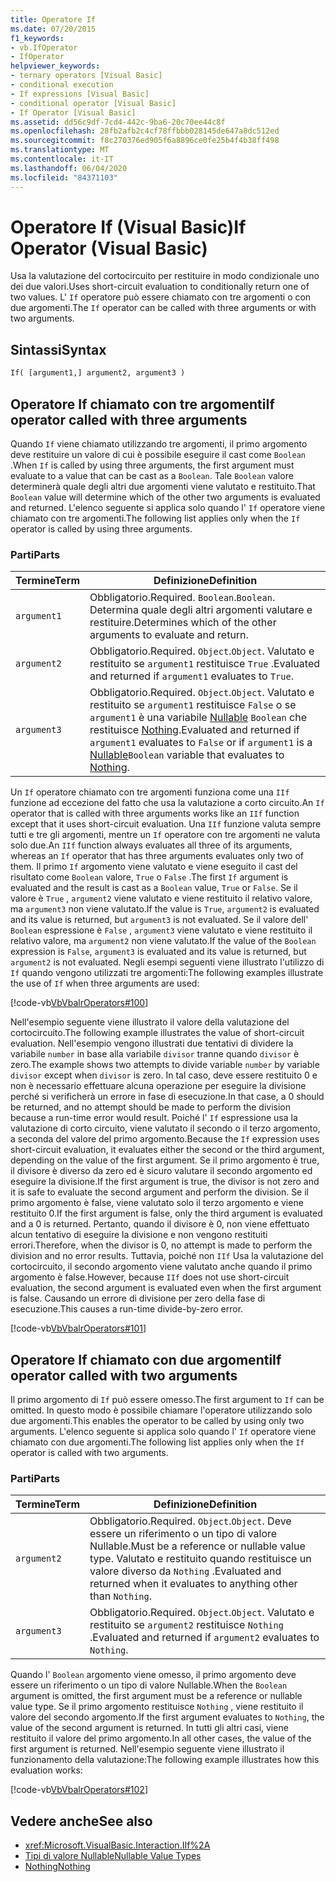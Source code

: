```yaml
---
title: Operatore If
ms.date: 07/20/2015
f1_keywords:
- vb.IfOperator
- IfOperator
helpviewer_keywords:
- ternary operators [Visual Basic]
- conditional execution
- If expressions [Visual Basic]
- conditional operator [Visual Basic]
- If Operator [Visual Basic]
ms.assetid: dd56c9df-7cd4-442c-9ba6-20c70ee44c8f
ms.openlocfilehash: 28fb2afb2c4cf78ffbbb028145de647a8dc512ed
ms.sourcegitcommit: f8c270376ed905f6a8896ce0fe25b4f4b38ff498
ms.translationtype: MT
ms.contentlocale: it-IT
ms.lasthandoff: 06/04/2020
ms.locfileid: "84371103"
---
```

# <a name="if-operator-visual-basic"></a><span data-ttu-id="5dbad-102">Operatore If (Visual Basic)</span><span class="sxs-lookup"><span data-stu-id="5dbad-102">If Operator (Visual Basic)</span></span>

<span data-ttu-id="5dbad-103">Usa la valutazione del cortocircuito per restituire in modo condizionale uno dei due valori.</span><span class="sxs-lookup"><span data-stu-id="5dbad-103">Uses short-circuit evaluation to conditionally return one of two values.</span></span> <span data-ttu-id="5dbad-104">L' `If` operatore può essere chiamato con tre argomenti o con due argomenti.</span><span class="sxs-lookup"><span data-stu-id="5dbad-104">The `If` operator can be called with three arguments or with two arguments.</span></span>

## <a name="syntax"></a><span data-ttu-id="5dbad-105">Sintassi</span><span class="sxs-lookup"><span data-stu-id="5dbad-105">Syntax</span></span>

```vb
If( [argument1,] argument2, argument3 )
```

## <a name="if-operator-called-with-three-arguments"></a><span data-ttu-id="5dbad-106">Operatore If chiamato con tre argomenti</span><span class="sxs-lookup"><span data-stu-id="5dbad-106">If operator called with three arguments</span></span>

<span data-ttu-id="5dbad-107">Quando `If` viene chiamato utilizzando tre argomenti, il primo argomento deve restituire un valore di cui è possibile eseguire il cast come `Boolean` .</span><span class="sxs-lookup"><span data-stu-id="5dbad-107">When `If` is called by using three arguments, the first argument must evaluate to a value that can be cast as a `Boolean`.</span></span> <span data-ttu-id="5dbad-108">Tale `Boolean` valore determinerà quale degli altri due argomenti viene valutato e restituito.</span><span class="sxs-lookup"><span data-stu-id="5dbad-108">That `Boolean` value will determine which of the other two arguments is evaluated and returned.</span></span> <span data-ttu-id="5dbad-109">L'elenco seguente si applica solo quando l' `If` operatore viene chiamato con tre argomenti.</span><span class="sxs-lookup"><span data-stu-id="5dbad-109">The following list applies only when the `If` operator is called by using three arguments.</span></span>

### <a name="parts"></a><span data-ttu-id="5dbad-110">Parti</span><span class="sxs-lookup"><span data-stu-id="5dbad-110">Parts</span></span>

|<span data-ttu-id="5dbad-111">Termine</span><span class="sxs-lookup"><span data-stu-id="5dbad-111">Term</span></span>|<span data-ttu-id="5dbad-112">Definizione</span><span class="sxs-lookup"><span data-stu-id="5dbad-112">Definition</span></span>|
|---|---|
|`argument1`|<span data-ttu-id="5dbad-113">Obbligatorio.</span><span class="sxs-lookup"><span data-stu-id="5dbad-113">Required.</span></span> <span data-ttu-id="5dbad-114">`Boolean`.</span><span class="sxs-lookup"><span data-stu-id="5dbad-114">`Boolean`.</span></span> <span data-ttu-id="5dbad-115">Determina quale degli altri argomenti valutare e restituire.</span><span class="sxs-lookup"><span data-stu-id="5dbad-115">Determines which of the other arguments to evaluate and return.</span></span>|
|`argument2`|<span data-ttu-id="5dbad-116">Obbligatorio.</span><span class="sxs-lookup"><span data-stu-id="5dbad-116">Required.</span></span> <span data-ttu-id="5dbad-117">`Object`.</span><span class="sxs-lookup"><span data-stu-id="5dbad-117">`Object`.</span></span> <span data-ttu-id="5dbad-118">Valutato e restituito se `argument1` restituisce `True` .</span><span class="sxs-lookup"><span data-stu-id="5dbad-118">Evaluated and returned if `argument1` evaluates to `True`.</span></span>|
|`argument3`|<span data-ttu-id="5dbad-119">Obbligatorio.</span><span class="sxs-lookup"><span data-stu-id="5dbad-119">Required.</span></span> <span data-ttu-id="5dbad-120">`Object`.</span><span class="sxs-lookup"><span data-stu-id="5dbad-120">`Object`.</span></span> <span data-ttu-id="5dbad-121">Valutato e restituito se `argument1` restituisce `False` o se `argument1` è una variabile [Nullable](../../programming-guide/language-features/data-types/nullable-value-types.md) `Boolean` che restituisce [Nothing](../nothing.md).</span><span class="sxs-lookup"><span data-stu-id="5dbad-121">Evaluated and returned if `argument1` evaluates to `False` or if `argument1` is a [Nullable](../../programming-guide/language-features/data-types/nullable-value-types.md)`Boolean` variable that evaluates to [Nothing](../nothing.md).</span></span>|

<span data-ttu-id="5dbad-122">Un `If` operatore chiamato con tre argomenti funziona come una `IIf` funzione ad eccezione del fatto che usa la valutazione a corto circuito.</span><span class="sxs-lookup"><span data-stu-id="5dbad-122">An `If` operator that is called with three arguments works like an `IIf` function except that it uses short-circuit evaluation.</span></span> <span data-ttu-id="5dbad-123">Una `IIf` funzione valuta sempre tutti e tre gli argomenti, mentre un `If` operatore con tre argomenti ne valuta solo due.</span><span class="sxs-lookup"><span data-stu-id="5dbad-123">An `IIf` function always evaluates all three of its arguments, whereas an `If` operator that has three arguments evaluates only two of them.</span></span> <span data-ttu-id="5dbad-124">Il primo `If` argomento viene valutato e viene eseguito il cast del risultato come `Boolean` valore, `True` o `False` .</span><span class="sxs-lookup"><span data-stu-id="5dbad-124">The first `If` argument is evaluated and the result is cast as a `Boolean` value, `True` or `False`.</span></span> <span data-ttu-id="5dbad-125">Se il valore è `True` , `argument2` viene valutato e viene restituito il relativo valore, ma `argument3` non viene valutato.</span><span class="sxs-lookup"><span data-stu-id="5dbad-125">If the value is `True`, `argument2` is evaluated and its value is returned, but `argument3` is not evaluated.</span></span> <span data-ttu-id="5dbad-126">Se il valore dell' `Boolean` espressione è `False` , `argument3` viene valutato e viene restituito il relativo valore, ma `argument2` non viene valutato.</span><span class="sxs-lookup"><span data-stu-id="5dbad-126">If the value of the `Boolean` expression is `False`, `argument3` is evaluated and its value is returned, but `argument2` is not evaluated.</span></span> <span data-ttu-id="5dbad-127">Negli esempi seguenti viene illustrato l'utilizzo di `If` quando vengono utilizzati tre argomenti:</span><span class="sxs-lookup"><span data-stu-id="5dbad-127">The following examples illustrate the use of `If` when three arguments are used:</span></span>

[!code-vb[VbVbalrOperators#100](~/samples/snippets/visualbasic/VS_Snippets_VBCSharp/VbVbalrOperators/VB/Class4.vb#100)]

<span data-ttu-id="5dbad-128">Nell'esempio seguente viene illustrato il valore della valutazione del cortocircuito.</span><span class="sxs-lookup"><span data-stu-id="5dbad-128">The following example illustrates the value of short-circuit evaluation.</span></span> <span data-ttu-id="5dbad-129">Nell'esempio vengono illustrati due tentativi di dividere la variabile `number` in base alla variabile `divisor` tranne quando `divisor` è zero.</span><span class="sxs-lookup"><span data-stu-id="5dbad-129">The example shows two attempts to divide variable `number` by variable `divisor` except when `divisor` is zero.</span></span> <span data-ttu-id="5dbad-130">In tal caso, deve essere restituito 0 e non è necessario effettuare alcuna operazione per eseguire la divisione perché si verificherà un errore in fase di esecuzione.</span><span class="sxs-lookup"><span data-stu-id="5dbad-130">In that case, a 0 should be returned, and no attempt should be made to perform the division because a run-time error would result.</span></span> <span data-ttu-id="5dbad-131">Poiché l' `If` espressione usa la valutazione di corto circuito, viene valutato il secondo o il terzo argomento, a seconda del valore del primo argomento.</span><span class="sxs-lookup"><span data-stu-id="5dbad-131">Because the `If` expression uses short-circuit evaluation, it evaluates either the second or the third argument, depending on the value of the first argument.</span></span> <span data-ttu-id="5dbad-132">Se il primo argomento è true, il divisore è diverso da zero ed è sicuro valutare il secondo argomento ed eseguire la divisione.</span><span class="sxs-lookup"><span data-stu-id="5dbad-132">If the first argument is true, the divisor is not zero and it is safe to evaluate the second argument and perform the division.</span></span> <span data-ttu-id="5dbad-133">Se il primo argomento è false, viene valutato solo il terzo argomento e viene restituito 0.</span><span class="sxs-lookup"><span data-stu-id="5dbad-133">If the first argument is false, only the third argument is evaluated and a 0 is returned.</span></span> <span data-ttu-id="5dbad-134">Pertanto, quando il divisore è 0, non viene effettuato alcun tentativo di eseguire la divisione e non vengono restituiti errori.</span><span class="sxs-lookup"><span data-stu-id="5dbad-134">Therefore, when the divisor is 0, no attempt is made to perform the division and no error results.</span></span> <span data-ttu-id="5dbad-135">Tuttavia, poiché non `IIf` Usa la valutazione del cortocircuito, il secondo argomento viene valutato anche quando il primo argomento è false.</span><span class="sxs-lookup"><span data-stu-id="5dbad-135">However, because `IIf` does not use short-circuit evaluation, the second argument is evaluated even when the first argument is false.</span></span> <span data-ttu-id="5dbad-136">Causando un errore di divisione per zero della fase di esecuzione.</span><span class="sxs-lookup"><span data-stu-id="5dbad-136">This causes a run-time divide-by-zero error.</span></span>

[!code-vb[VbVbalrOperators#101](~/samples/snippets/visualbasic/VS_Snippets_VBCSharp/VbVbalrOperators/VB/Class4.vb#101)]

## <a name="if-operator-called-with-two-arguments"></a><span data-ttu-id="5dbad-137">Operatore If chiamato con due argomenti</span><span class="sxs-lookup"><span data-stu-id="5dbad-137">If operator called with two arguments</span></span>

<span data-ttu-id="5dbad-138">Il primo argomento di `If` può essere omesso.</span><span class="sxs-lookup"><span data-stu-id="5dbad-138">The first argument to `If` can be omitted.</span></span> <span data-ttu-id="5dbad-139">In questo modo è possibile chiamare l'operatore utilizzando solo due argomenti.</span><span class="sxs-lookup"><span data-stu-id="5dbad-139">This enables the operator to be called by using only two arguments.</span></span> <span data-ttu-id="5dbad-140">L'elenco seguente si applica solo quando l' `If` operatore viene chiamato con due argomenti.</span><span class="sxs-lookup"><span data-stu-id="5dbad-140">The following list applies only when the `If` operator is called with two arguments.</span></span>

### <a name="parts"></a><span data-ttu-id="5dbad-141">Parti</span><span class="sxs-lookup"><span data-stu-id="5dbad-141">Parts</span></span>

|<span data-ttu-id="5dbad-142">Termine</span><span class="sxs-lookup"><span data-stu-id="5dbad-142">Term</span></span>|<span data-ttu-id="5dbad-143">Definizione</span><span class="sxs-lookup"><span data-stu-id="5dbad-143">Definition</span></span>|
|---|---|
|`argument2`|<span data-ttu-id="5dbad-144">Obbligatorio.</span><span class="sxs-lookup"><span data-stu-id="5dbad-144">Required.</span></span> <span data-ttu-id="5dbad-145">`Object`.</span><span class="sxs-lookup"><span data-stu-id="5dbad-145">`Object`.</span></span> <span data-ttu-id="5dbad-146">Deve essere un riferimento o un tipo di valore Nullable.</span><span class="sxs-lookup"><span data-stu-id="5dbad-146">Must be a reference or nullable value type.</span></span> <span data-ttu-id="5dbad-147">Valutato e restituito quando restituisce un valore diverso da `Nothing` .</span><span class="sxs-lookup"><span data-stu-id="5dbad-147">Evaluated and returned when it evaluates to anything other than `Nothing`.</span></span>|
|`argument3`|<span data-ttu-id="5dbad-148">Obbligatorio.</span><span class="sxs-lookup"><span data-stu-id="5dbad-148">Required.</span></span> <span data-ttu-id="5dbad-149">`Object`.</span><span class="sxs-lookup"><span data-stu-id="5dbad-149">`Object`.</span></span> <span data-ttu-id="5dbad-150">Valutato e restituito se `argument2` restituisce `Nothing` .</span><span class="sxs-lookup"><span data-stu-id="5dbad-150">Evaluated and returned if `argument2` evaluates to `Nothing`.</span></span>|

<span data-ttu-id="5dbad-151">Quando l' `Boolean` argomento viene omesso, il primo argomento deve essere un riferimento o un tipo di valore Nullable.</span><span class="sxs-lookup"><span data-stu-id="5dbad-151">When the `Boolean` argument is omitted, the first argument must be a reference or nullable value type.</span></span> <span data-ttu-id="5dbad-152">Se il primo argomento restituisce `Nothing` , viene restituito il valore del secondo argomento.</span><span class="sxs-lookup"><span data-stu-id="5dbad-152">If the first argument evaluates to `Nothing`, the value of the second argument is returned.</span></span> <span data-ttu-id="5dbad-153">In tutti gli altri casi, viene restituito il valore del primo argomento.</span><span class="sxs-lookup"><span data-stu-id="5dbad-153">In all other cases, the value of the first argument is returned.</span></span> <span data-ttu-id="5dbad-154">Nell'esempio seguente viene illustrato il funzionamento della valutazione:</span><span class="sxs-lookup"><span data-stu-id="5dbad-154">The following example illustrates how this evaluation works:</span></span>

[!code-vb[VbVbalrOperators#102](~/samples/snippets/visualbasic/VS_Snippets_VBCSharp/VbVbalrOperators/VB/Class4.vb#102)]

## <a name="see-also"></a><span data-ttu-id="5dbad-155">Vedere anche</span><span class="sxs-lookup"><span data-stu-id="5dbad-155">See also</span></span>

- <xref:Microsoft.VisualBasic.Interaction.IIf%2A>
- [<span data-ttu-id="5dbad-156">Tipi di valore Nullable</span><span class="sxs-lookup"><span data-stu-id="5dbad-156">Nullable Value Types</span></span>](../../programming-guide/language-features/data-types/nullable-value-types.md)
- [<span data-ttu-id="5dbad-157">Nothing</span><span class="sxs-lookup"><span data-stu-id="5dbad-157">Nothing</span></span>](../nothing.md)
